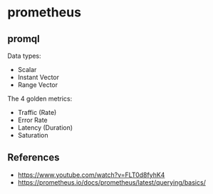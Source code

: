 # prometheus

## promql

Data types:

- Scalar
- Instant Vector
- Range Vector

The 4 golden metrics:

- Traffic (Rate)
- Error Rate
- Latency (Duration)
- Saturation

## References

- https://www.youtube.com/watch?v=FLT0d8fyhK4
- https://prometheus.io/docs/prometheus/latest/querying/basics/